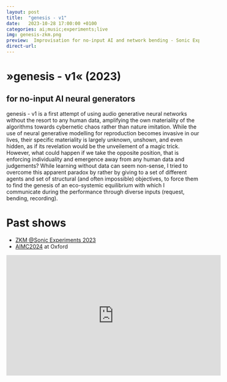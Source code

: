 ```yaml
---
layout: post
title:  "genesis - v1"
date:   2023-10-28 17:00:00 +0100
categories: ai;music;experiments;live
img: genesis-zkm.png
preview:  Improvisation for no-input AI and network bending - Sonic Experiments 2023 @ZKM
direct-url: 
---
```


# »genesis - v1«  (2023)
## for no-input AI neural generators


genesis - v1 is a first attempt of using audio generative neural networks without the resort to any human data, amplifying the own materiality of the algorithms towards cybernetic chaos rather than nature imitation. While the use of neural generative modelling for reproduction becomes invasive in our lives, their specific materiality is largely unknown, unshown, and even hidden, as if its revelation would be the unveilement of a magic trick. However, what could happen if we take the opposite position, that is enforcing individuality and emergence away from any human data and judgements? While learning without data can seem non-sense, I tried to overcome this apparent paradox by rather by giving to a set of different agents and set of structural (and often impossible) objectives, to force them to find the genesis of an eco-systemic equilibrium with which I communicate during the performance through diverse inputs (request, bending, recording).

# Past shows
- [ZKM @Sonic Experiments 2023](https://zkm.de/en/event/2023/10/sonic-experiments-2023)
- [AIMC2024](https://aimc2024.pubpub.org/) at Oxford


<iframe width="560" height="315" src="https://www.youtube.com/embed/hUMzU2dijrc?si=xI2QRFPwjIBTpuLo&amp;start=3834" title="YouTube video player" frameborder="0" allow="accelerometer; autoplay; clipboard-write; encrypted-media; gyroscope; picture-in-picture; web-share" referrerpolicy="strict-origin-when-cross-origin" allowfullscreen></iframe>


